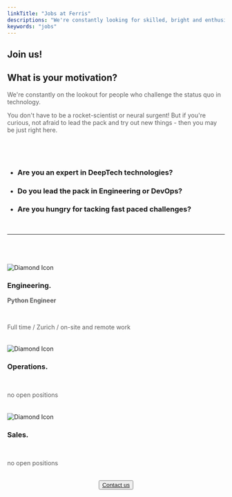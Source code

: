 ```yaml
---
linkTitle: "Jobs at Ferris"
descriptions: "We're constantly looking for skilled, bright and enthusiastic people, who fit like a glove into our team."
keywords: "jobs"
---
```


<!-- INTEGRATIONS HEADER -->
<section class="sub-header">
	<h1 id="solutions-top">Join us!</h1>
	<p></p>
</section>

<!-- PAGE INTRO -->
<section class="padding-block-900" style="background-color: var(--clr-primary-white)">
  <div class="container">
    <div class="even-columns">
      <div class="flow text-left-sm-only margin" style="--flow-spacer: 1.5rem">
        <h2 class="fs-secondary-heading fw-bold">
          What is your motivation?
        </h2>
        <p class="lead-black-m" style="opacity: 0.7">
        	We're constantly on the lookout for people who challenge the status quo in technology.
		</p>
        <p class="lead-black-m" style="opacity: 0.7">
			You don't have to be a rocket-scientist or neural surgent! But if you're curious, not afraid to lead the pack and try out new things - then you may be just right here.
        </p>
      </div>
      <div>
        <ul class="numbered-items | flow" role="list" style="margin-top: 5rem" data-type="red">
          <li>
            <div class="flow" style="--flow-spacer: 1em;">
              <h3 class="numbered-items__title | fw-bold">
                Are you an expert in DeepTech technologies?
              </h3>
            </div>
          </li>
          <li>
            <div class="flow" style="--flow-spacer: 1em">
              <h3 class="numbered-items__title | fw-bold">
                Do you lead the pack in Engineering or DevOps?
              </h3>
            </div>
          </li>
          <li>
            <div class="flow" style="--flow-spacer: 1em">
              <h3 class="numbered-items__title | fw-bold">
                Are you hungry for tacking fast paced challenges?
              </h3>
            </div>
          </li>
        </ul>
      </div>
    </div>
  </div>
</section>

<!-- Horizontal Line  -->
<hr class="hr-text-red" data-content="Open Positions" style="margin-block: 3rem" />

<!-- Business Innovation section-->
<section class="padding-block-400" style="padding-bottom: 5rem">
  <div class="container">
    <div class="three-columns">
		<div class="column-noborder">
	  		<img src="/img/diamond-1.svg"
        	alt="Diamond Icon"
          	style="padding-top: 1.2rem; max-height: 100px"/>
       			<h3 class="fs-sub-heading fw-bold">Engineering.</h3>
        		<p class="fw-regular"
          			style="color: var(--clr-primary-black); text-align: justify; font-size: var(--fs-600); opacity: 0.7; font-weight: bolder">
          			Python Engineer
      			</p>
                <br>
                <p class="fw-regular"
          			style="color: var(--clr-primary-black); text-align: justify; font-size: var(--fs-600); opacity: 0.7;">
          			Full time / Zurich / on-site and remote work
      			</p>
		</div>
    <div class="three-columns">
		<div class="column-noborder">
	  		<img src="/img/diamond-2.svg" alt="Diamond Icon" style="padding-top: 1.2rem; max-height: 100px"/>
       			<h3 class="fs-sub-heading fw-bold">Operations.</h3>
        		<p class="fw-regular"
          			style="color: var(--clr-primary-black); text-align: justify; font-size: var(--fs-600); opacity: 0.7; font-weight: bolder"></p>
                <br>
                <p class="fw-regular"
          			style="color: var(--clr-primary-black); text-align: justify; font-size: var(--fs-600); opacity: 0.7;">no open positions
      			</p>
		</div>
	</div>
	    <div class="three-columns">
		<div class="column-noborder">
	  		<img src="/img/diamond-3.svg" alt="Diamond Icon" style="padding-top: 1.2rem; max-height: 100px"/>
       			<h3 class="fs-sub-heading fw-bold">Sales.</h3>
        		<p class="fw-regular"
          			style="color: var(--clr-primary-black); text-align: justify; font-size: var(--fs-600); opacity: 0.7; font-weight: bolder"></p>
                <br>
                <p class="fw-regular"
          			style="color: var(--clr-primary-black); text-align: justify; font-size: var(--fs-600); opacity: 0.7;">no open positions
      			</p>
		</div>
	</div>
	<div>
	</div>
	<div style="text-align: center;">
    	<button class="button" style="margin: 2rem auto; display: block;">
		<a href="/contact" target="_blank">Contact us</a></button>
	</div>
</section>

<!-- Aivie Web Tracker -->
<script>
	(function (w, d, t, u, n, a, m) {
    w["MauticTrackingObject"] = n;
    (w[n] =
    w[n] ||
    function () {
    (w[n].q = w[n].q || []).push(arguments);
    }),
        (a = d.createElement(t)),
        (m = d.getElementsByTagName(t)[0]);
        a.async = 1;
        a.src = u;
        m.parentNode.insertBefore(a, m);
    })(window, document, "script", "https://m.ferrislabs.net/mtc.js", "mt");
      mt("send", "pageview");
</script>

<!-- Google tag (gtag.js) -->
<script async src="https://www.googletagmanager.com/gtag/js?id=G-HJ0TW8858J"></script>
<script>
  window.dataLayer = window.dataLayer || [];
  function gtag(){dataLayer.push(arguments);}
  gtag('js', new Date());

  gtag('config', 'G-HJ0TW8858J');
</script>
